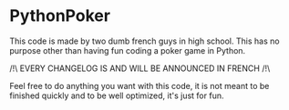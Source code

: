# PythonPoker

This code is made by two dumb french guys in high school.
This has no purpose other than having fun coding a poker game in Python.

/!\ EVERY CHANGELOG IS AND WILL BE ANNOUNCED IN FRENCH /!\

Feel free to do anything you want with this code, it is not meant
to be finished quickly and to be well optimized, it's just for fun.
